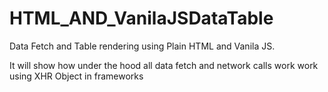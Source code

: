 # HTML_AND_VanilaJSDataTable
Data Fetch and Table rendering using Plain HTML and Vanila JS.

It will show how under the hood all data fetch and network calls work work using XHR Object in frameworks
